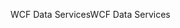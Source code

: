 <span data-ttu-id="ed8c2-101">WCF Data Services</span><span class="sxs-lookup"><span data-stu-id="ed8c2-101">WCF Data Services</span></span>
